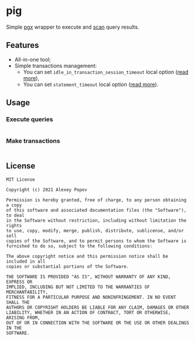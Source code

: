 # pig

Simple [pgx](https://github.com/jackc/pgx) wrapper to execute and [scan](https://github.com/georgysavva/scany) query
results.

## Features

* All-in-one tool;
* Simple transactions management:
    * You can set `idle_in_transaction_session_timeout` local
      option ([read more](https://www.postgresql.org/docs/9.6/runtime-config-client.html)),
    * You can set `statement_timeout` local
      option ([read more](https://www.postgresql.org/docs/9.6/runtime-config-client.html)).

## Usage

### Execute queries

```go

```

### Make transactions

```go

```

## License

```
MIT License

Copyright (c) 2021 Alexey Popov

Permission is hereby granted, free of charge, to any person obtaining a copy
of this software and associated documentation files (the "Software"), to deal
in the Software without restriction, including without limitation the rights
to use, copy, modify, merge, publish, distribute, sublicense, and/or sell
copies of the Software, and to permit persons to whom the Software is
furnished to do so, subject to the following conditions:

The above copyright notice and this permission notice shall be included in all
copies or substantial portions of the Software.

THE SOFTWARE IS PROVIDED "AS IS", WITHOUT WARRANTY OF ANY KIND, EXPRESS OR
IMPLIED, INCLUDING BUT NOT LIMITED TO THE WARRANTIES OF MERCHANTABILITY,
FITNESS FOR A PARTICULAR PURPOSE AND NONINFRINGEMENT. IN NO EVENT SHALL THE
AUTHORS OR COPYRIGHT HOLDERS BE LIABLE FOR ANY CLAIM, DAMAGES OR OTHER
LIABILITY, WHETHER IN AN ACTION OF CONTRACT, TORT OR OTHERWISE, ARISING FROM,
OUT OF OR IN CONNECTION WITH THE SOFTWARE OR THE USE OR OTHER DEALINGS IN THE
SOFTWARE.
```
